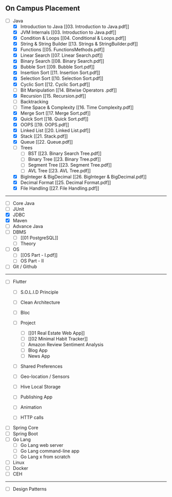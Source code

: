  ## On Campus Placement
- [ ]  Java
	- [x] Introduction to Java [[03. Introduction to Java.pdf]]
	- [x] JVM Internals [[03. Introduction to Java.pdf]]
	- [x] Condition & Loops [[04. Conditional & Loops.pdf]]
	- [x] String & String Builder [[13. Strings & StringBuilder.pdf]]
	- [x] Functions [[05. FunctionsMethods.pdf]]
	- [x] Linear Search [[07. Linear Search.pdf]]
	- [x] Binary Search [[08. Binary Search.pdf]]
	- [x] Bubble Sort [[09. Bubble Sort.pdf]]
	- [x] Insertion Sort [[11. Insertion Sort.pdf]]
	- [x] Selection Sort [[10. Selection Sort.pdf]]
	- [x] Cyclic Sort [[12. Cyclic Sort.pdf]]
	- [ ] Bit Manipulation [[14. Bitwise Operators .pdf]]
	- [x] Recursion [[15. Recursion.pdf]]
	- [ ] Backtracking
	- [ ] Time Space & Complexity [[16. Time Complexity.pdf]]
	- [x] Merge Sort [[17. Merge Sort.pdf]]
	- [x] Quick Sort [[18. Quick Sort.pdf]]
	- [x] OOPS [[19. OOPS.pdf]]
	- [x] Linked List [[20. Linked List.pdf]]
	- [x] Stack [[21. Stack.pdf]]
	- [x] Queue [[22. Queue.pdf]]
	- [ ] Trees 
		- [ ] BST [[23. Binary Search Tree.pdf]]
		- [ ] Binary Tree [[23. Binary Tree.pdf]]
		- [ ]    Segment Tree [[23. Segment Tree.pdf]]
		- [ ] AVL Tree [[23. AVL Tree.pdf]]
	- [x] BigInteger & BigDecimal [[26. BigInteger & BigDecimal.pdf]]
	- [x] Decimal Format [[25. Decimal Format.pdf]]
	- [x] File Handling [[27. File Handling.pdf]]

---
- [ ] Core Java
- [ ] JUnit
- [x] JDBC
- [x] Maven
- [ ] Advance Java
- [ ] DBMS
	- [ ] [[01 PostgreSQL]]
	- [ ] Theory
- [ ] OS
	- [ ] [[OS Part - I.pdf]]
	- [ ] OS Part - II 
- [ ] Git / Github
---
- [ ] Flutter
	- [ ] S.O.L.I.D Principle
	- [ ] Clean Architecture
	- [ ] Bloc
	- [ ] Project
		- [ ] [[01 Real Estate Web App]]
		- [ ] [[02 Minimal Habit Tracker]]
		- [ ] Amazon Review Sentiment Analysis
		- [ ] Blog App
		- [ ] News App
	- [ ] Shared Preferences
	- [ ] Geo-location / Sensors
	- [ ] Hive Local Storage
	- [ ] Publishing App
	- [ ] Animation
	- [ ] HTTP calls


- [ ] Spring Core
- [ ] Spring Boot
- [ ] Go Lang
	- [ ] Go Lang web server
	- [ ] Go Lang command-line app
	- [ ] Go Lang x from scratch
- [ ] Linux
- [ ] Docker
- [ ] CEH
--- 
- [ ] Design Patterns
